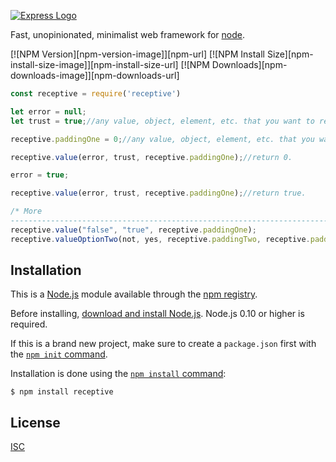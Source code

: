 [![Express Logo](https://i.cloudup.com/zfY6lL7eFa-3000x3000.png)](http://expressjs.com/)

  Fast, unopinionated, minimalist web framework for [node](http://nodejs.org).

  [![NPM Version][npm-version-image]][npm-url]
  [![NPM Install Size][npm-install-size-image]][npm-install-size-url]
  [![NPM Downloads][npm-downloads-image]][npm-downloads-url]

```js
const receptive = require('receptive')

let error = null;
let trust = true;//any value, object, element, etc. that you want to return if the error condition is not met.

receptive.paddingOne = 0;//any value, object, element, etc. that you want to return if the error condition is met. The default value is only set once unless you want to change it.

receptive.value(error, trust, receptive.paddingOne);//return 0.

error = true;

receptive.value(error, trust, receptive.paddingOne);//return true.

/* More
-------------------------------------------------------------------------------*/
receptive.value("false", "true", receptive.paddingOne);
receptive.valueOptionTwo(not, yes, receptive.paddingTwo, receptive.paddingThree)
```

## Installation

This is a [Node.js](https://nodejs.org/en/) module available through the
[npm registry](https://www.npmjs.com/).

Before installing, [download and install Node.js](https://nodejs.org/en/download/).
Node.js 0.10 or higher is required.

If this is a brand new project, make sure to create a `package.json` first with
the [`npm init` command](https://docs.npmjs.com/creating-a-package-json-file).

Installation is done using the
[`npm install` command](https://docs.npmjs.com/getting-started/installing-npm-packages-locally):

```console
$ npm install receptive
```

## License

  [ISC](LICENSE)
